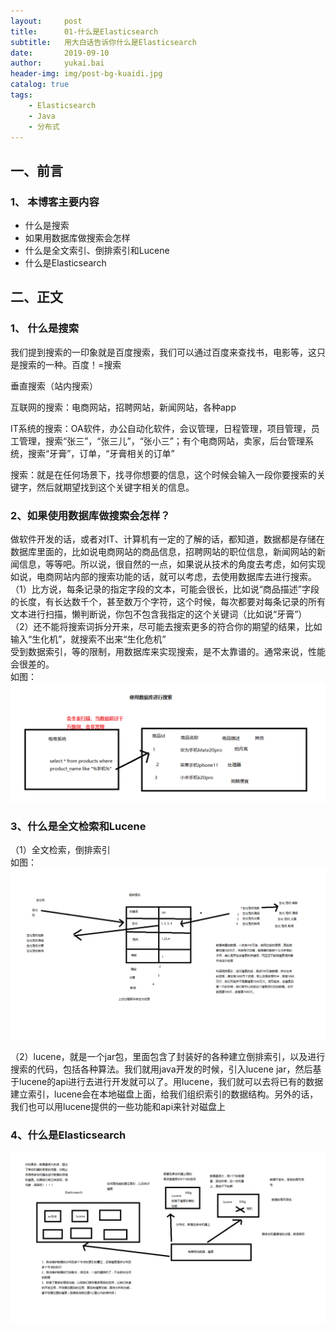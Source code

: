 ```yaml
---
layout:     post
title:      01-什么是Elasticsearch
subtitle:   用大白话告诉你什么是Elasticsearch
date:       2019-09-10
author:     yukai.bai
header-img: img/post-bg-kuaidi.jpg
catalog: true
tags:
    - Elasticsearch
    - Java
    - 分布式
---
```


## 一、前言

### 1、 本博客主要内容
* 什么是搜索
* 如果用数据库做搜索会怎样
* 什么是全文索引、倒排索引和Lucene
* 什么是Elasticsearch

## 二、正文

### 1、 什么是搜索
我们提到搜索的一印象就是百度搜索，我们可以通过百度来查找书，电影等，这只是搜索的一种。百度！=搜索  

垂直搜索（站内搜索）  

互联网的搜索：电商网站，招聘网站，新闻网站，各种app  

IT系统的搜索：OA软件，办公自动化软件，会议管理，日程管理，项目管理，员工管理，搜索“张三”，“张三儿”，“张小三”；有个电商网站，卖家，后台管理系统，搜索“牙膏”，订单，“牙膏相关的订单”  

搜索：就是在任何场景下，找寻你想要的信息，这个时候会输入一段你要搜索的关键字，然后就期望找到这个关键字相关的信息。  

### 2、如果使用数据库做搜索会怎样？

做软件开发的话，或者对IT、计算机有一定的了解的话，都知道，数据都是存储在数据库里面的，比如说电商网站的商品信息，招聘网站的职位信息，新闻网站的新闻信息，等等吧。所以说，很自然的一点，如果说从技术的角度去考虑，如何实现如说，电商网站内部的搜索功能的话，就可以考虑，去使用数据库去进行搜索。  
（1）比方说，每条记录的指定字段的文本，可能会很长，比如说“商品描述”字段的长度，有长达数千个，甚至数万个字符，这个时候，每次都要对每条记录的所有文本进行扫描，懒判断说，你包不包含我指定的这个关键词（比如说“牙膏”）  
（2）还不能将搜索词拆分开来，尽可能去搜索更多的符合你的期望的结果，比如输入“生化机”，就搜索不出来“生化危机”  
受到数据索引，等的限制，用数据库来实现搜索，是不太靠谱的。通常来说，性能会很差的。   
如图：![101](../img/101.jpg)  

### 3、什么是全文检索和Lucene

（1）全文检索，倒排索引  
如图：![102](img/102.jpg)

（2）lucene，就是一个jar包，里面包含了封装好的各种建立倒排索引，以及进行搜索的代码，包括各种算法。我们就用java开发的时候，引入lucene jar，然后基于lucene的api进行去进行开发就可以了。用lucene，我们就可以去将已有的数据建立索引，lucene会在本地磁盘上面，给我们组织索引的数据结构。另外的话，我们也可以用lucene提供的一些功能和api来针对磁盘上   

### 4、什么是Elasticsearch

![103](img/103.jpg)
